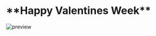 <html>
  <body>
    <h1>**Happy Valentines Week**</h1>
    <image src="preview.png" alt='preview'>
  </body>
</html>
